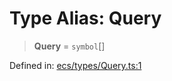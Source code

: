 # Type Alias: Query

> **Query** = `symbol`[]

Defined in: [ecs/types/Query.ts:1](https://github.com/Forge-Game-Engine/Forge/blob/4b66b21759bd3ab3aaf4c62b3e957c1bb43b7b58/src/ecs/types/Query.ts#L1)
